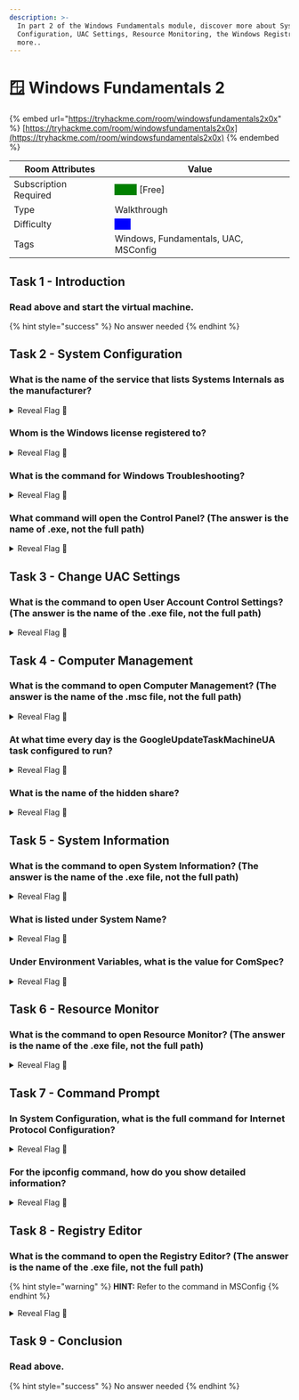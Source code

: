 ```yaml
---
description: >-
  In part 2 of the Windows Fundamentals module, discover more about System
  Configuration, UAC Settings, Resource Monitoring, the Windows Registry and
  more..
---
```


# 🪟 Windows Fundamentals 2

{% embed url="https://tryhackme.com/room/windowsfundamentals2x0x" %}
[https://tryhackme.com/room/windowsfundamentals2x0x](https://tryhackme.com/room/windowsfundamentals2x0x)
{% endembed %}



| Room Attributes       | Value                                                                   |
| --------------------- | ----------------------------------------------------------------------- |
| Subscription Required |  <mark style="color:green;background-color:green;">False</mark> \[Free] |
| Type                  | Walkthrough                                                             |
| Difficulty            |  <mark style="color:blue;background-color:blue;">Info</mark>            |
| Tags                  | Windows, Fundamentals, UAC, MSConfig                                    |



## Task 1 - Introduction

### Read above and start the virtual machine.

{% hint style="success" %}
No answer needed
{% endhint %}



## Task 2 - System Configuration

### What is the name of the service that lists Systems Internals as the manufacturer?

<details>

<summary>Reveal Flag <span data-gb-custom-inline data-tag="emoji" data-code="1f6a9">🚩</span></summary>

:triangular\_flag\_on\_post:`PsShutdown`

</details>

### Whom is the Windows license registered to?

<details>

<summary>Reveal Flag <span data-gb-custom-inline data-tag="emoji" data-code="1f6a9">🚩</span></summary>

:triangular\_flag\_on\_post:`Windows User`

</details>

### What is the command for Windows Troubleshooting?

<details>

<summary>Reveal Flag <span data-gb-custom-inline data-tag="emoji" data-code="1f6a9">🚩</span></summary>

:triangular\_flag\_on\_post:`C:\Windows\System32\control.exe /name Microsoft.Troubleshooting`

</details>

### What command will open the Control Panel? (The answer is  the name of .exe, not the full path)

<details>

<summary>Reveal Flag <span data-gb-custom-inline data-tag="emoji" data-code="1f6a9">🚩</span></summary>

:triangular\_flag\_on\_post:`control.exe`

</details>



## Task 3 - Change UAC Settings

### What is the command to open User Account Control Settings? (The answer is the name of the .exe file, not the full path)

<details>

<summary>Reveal Flag <span data-gb-custom-inline data-tag="emoji" data-code="1f6a9">🚩</span></summary>

:triangular\_flag\_on\_post:`UserAccountControlSettings.exe`

</details>



## Task 4 - Computer Management

### What is the command to open Computer Management? (The answer is the name of the .msc file, not the full path)

<details>

<summary>Reveal Flag <span data-gb-custom-inline data-tag="emoji" data-code="1f6a9">🚩</span></summary>

:triangular\_flag\_on\_post:`compmgmt.msc`

</details>

### At what time every day is the GoogleUpdateTaskMachineUA task configured to run?

<details>

<summary>Reveal Flag <span data-gb-custom-inline data-tag="emoji" data-code="1f6a9">🚩</span></summary>

:triangular\_flag\_on\_post:`6:15 AM`

</details>

### What is the name of the hidden share?

<details>

<summary>Reveal Flag <span data-gb-custom-inline data-tag="emoji" data-code="1f6a9">🚩</span></summary>

:triangular\_flag\_on\_post:`sh4r3dF0Ld3r`

</details>



## Task 5 - System Information

### What is the command to open System Information? (The answer is the name of the .exe file, not the full path)

<details>

<summary>Reveal Flag <span data-gb-custom-inline data-tag="emoji" data-code="1f6a9">🚩</span></summary>

:triangular\_flag\_on\_post:`msinfo32.exe`

</details>

### What is listed under System Name?

<details>

<summary>Reveal Flag <span data-gb-custom-inline data-tag="emoji" data-code="1f6a9">🚩</span></summary>

:triangular\_flag\_on\_post:`THM-WINFUN2`

</details>

### Under Environment Variables, what is the value for ComSpec?

<details>

<summary>Reveal Flag <span data-gb-custom-inline data-tag="emoji" data-code="1f6a9">🚩</span></summary>

:triangular\_flag\_on\_post:`%SystemRoot%\system32\cmd.exe`

</details>



## Task 6 - Resource Monitor

### What is the command to open Resource Monitor? (The answer is the name of the .exe file, not the full path)

<details>

<summary>Reveal Flag <span data-gb-custom-inline data-tag="emoji" data-code="1f6a9">🚩</span></summary>

:triangular\_flag\_on\_post:`resmon.exe`

</details>



## Task 7 - Command Prompt

### In System Configuration, what is the full command for Internet Protocol Configuration?

<details>

<summary>Reveal Flag <span data-gb-custom-inline data-tag="emoji" data-code="1f6a9">🚩</span></summary>

:triangular\_flag\_on\_post:`C:\Windows\System32\cmd.exe /k %windir%\system32\ipconfig.exe`

</details>

### For the ipconfig command, how do you show detailed information?

<details>

<summary>Reveal Flag <span data-gb-custom-inline data-tag="emoji" data-code="1f6a9">🚩</span></summary>

:triangular\_flag\_on\_post:`ipconfig /all`

</details>



## Task 8 - Registry Editor

### What is the command to open the Registry Editor? (The answer is the name of the .exe file, not the full path)

{% hint style="warning" %}
**HINT:** Refer to the command in MSConfig
{% endhint %}

<details>

<summary>Reveal Flag <span data-gb-custom-inline data-tag="emoji" data-code="1f6a9">🚩</span></summary>

:triangular\_flag\_on\_post:`regedt32.exe`

</details>



## Task 9 - Conclusion

### Read above.

{% hint style="success" %}
No answer needed
{% endhint %}



